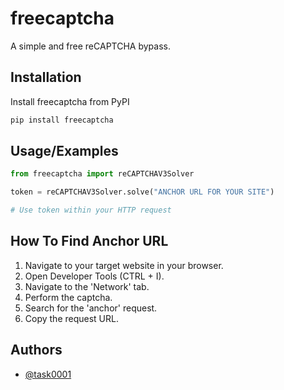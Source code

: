 
# freecaptcha

A simple and free reCAPTCHA bypass.


## Installation

Install freecaptcha from PyPI

```bash
pip install freecaptcha
```

## Usage/Examples

```python
from freecaptcha import reCAPTCHAV3Solver

token = reCAPTCHAV3Solver.solve("ANCHOR URL FOR YOUR SITE")

# Use token within your HTTP request
```


## How To Find Anchor URL

1. Navigate to your target website in your browser.
2. Open Developer Tools (CTRL + I).
3. Navigate to the 'Network' tab.
4. Perform the captcha.
5. Search for the 'anchor' request.
6. Copy the request URL.

## Authors

- [@task0001](https://www.github.com/task0001)


